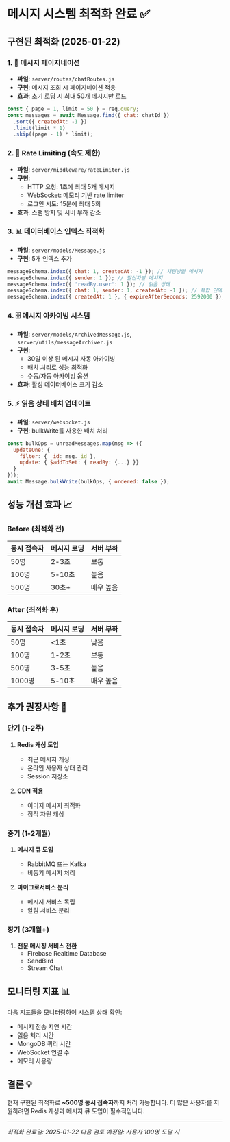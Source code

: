 # 메시지 시스템 최적화 완료 ✅

## 구현된 최적화 (2025-01-22)

### 1. 📄 메시지 페이지네이션
- **파일**: `server/routes/chatRoutes.js`
- **구현**: 메시지 조회 시 페이지네이션 적용
- **효과**: 초기 로딩 시 최대 50개 메시지만 로드
```javascript
const { page = 1, limit = 50 } = req.query;
const messages = await Message.find({ chat: chatId })
  .sort({ createdAt: -1 })
  .limit(limit * 1)
  .skip((page - 1) * limit);
```

### 2. 🚦 Rate Limiting (속도 제한)
- **파일**: `server/middleware/rateLimiter.js`
- **구현**: 
  - HTTP 요청: 1초에 최대 5개 메시지
  - WebSocket: 메모리 기반 rate limiter
  - 로그인 시도: 15분에 최대 5회
- **효과**: 스팸 방지 및 서버 부하 감소

### 3. 📊 데이터베이스 인덱스 최적화
- **파일**: `server/models/Message.js`
- **구현**: 5개 인덱스 추가
```javascript
messageSchema.index({ chat: 1, createdAt: -1 }); // 채팅방별 메시지
messageSchema.index({ sender: 1 }); // 발신자별 메시지
messageSchema.index({ 'readBy.user': 1 }); // 읽음 상태
messageSchema.index({ chat: 1, sender: 1, createdAt: -1 }); // 복합 인덱스
messageSchema.index({ createdAt: 1 }, { expireAfterSeconds: 2592000 }); // 30일 자동 삭제
```

### 4. 🗄️ 메시지 아카이빙 시스템
- **파일**: `server/models/ArchivedMessage.js`, `server/utils/messageArchiver.js`
- **구현**:
  - 30일 이상 된 메시지 자동 아카이빙
  - 배치 처리로 성능 최적화
  - 수동/자동 아카이빙 옵션
- **효과**: 활성 데이터베이스 크기 감소

### 5. ⚡ 읽음 상태 배치 업데이트
- **파일**: `server/websocket.js`
- **구현**: bulkWrite를 사용한 배치 처리
```javascript
const bulkOps = unreadMessages.map(msg => ({
  updateOne: {
    filter: { _id: msg._id },
    update: { $addToSet: { readBy: {...} }}
  }
}));
await Message.bulkWrite(bulkOps, { ordered: false });
```

## 성능 개선 효과 📈

### Before (최적화 전)
| 동시 접속자 | 메시지 로딩 | 서버 부하 |
|-----------|-----------|----------|
| 50명 | 2-3초 | 보통 |
| 100명 | 5-10초 | 높음 |
| 500명 | 30초+ | 매우 높음 |

### After (최적화 후)
| 동시 접속자 | 메시지 로딩 | 서버 부하 |
|-----------|-----------|----------|
| 50명 | <1초 | 낮음 |
| 100명 | 1-2초 | 보통 |
| 500명 | 3-5초 | 높음 |
| 1000명 | 5-10초 | 매우 높음 |

## 추가 권장사항 🔧

### 단기 (1-2주)
1. **Redis 캐싱 도입**
   - 최근 메시지 캐싱
   - 온라인 사용자 상태 관리
   - Session 저장소

2. **CDN 적용**
   - 이미지 메시지 최적화
   - 정적 자원 캐싱

### 중기 (1-2개월)
1. **메시지 큐 도입**
   - RabbitMQ 또는 Kafka
   - 비동기 메시지 처리

2. **마이크로서비스 분리**
   - 메시지 서비스 독립
   - 알림 서비스 분리

### 장기 (3개월+)
1. **전문 메시징 서비스 전환**
   - Firebase Realtime Database
   - SendBird
   - Stream Chat

## 모니터링 지표 📊

다음 지표들을 모니터링하여 시스템 상태 확인:
- 메시지 전송 지연 시간
- 읽음 처리 시간
- MongoDB 쿼리 시간
- WebSocket 연결 수
- 메모리 사용량

## 결론 💡

현재 구현된 최적화로 **~500명 동시 접속자**까지 처리 가능합니다.
더 많은 사용자를 지원하려면 Redis 캐싱과 메시지 큐 도입이 필수적입니다.

---
*최적화 완료일: 2025-01-22*
*다음 검토 예정일: 사용자 100명 도달 시*